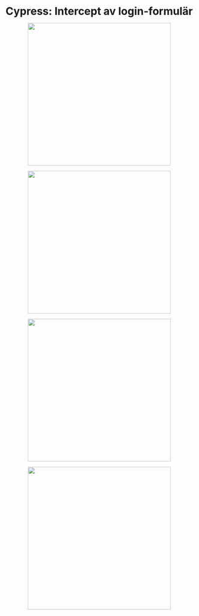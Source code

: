 
<p align="center">
  <strong><span style="font-size: 28px;">Cypress: Intercept av login-formulär</span></strong>
</p>


<p align="center">
  <img src="https://github.com/user-attachments/assets/090f02c8-92a5-41ae-8cac-5b6031f6a8e6" width="380" />
</p>
<p align="center">
  <img src="https://github.com/user-attachments/assets/55ef834f-0a81-4de4-8d30-786caf3f05f8" width="380" />
</p>
<p align="center">
  <img src="https://github.com/user-attachments/assets/94cac9b4-4c95-4415-946a-2c93af402642" width="380" />
</p>
<p align="center">
  <img src="https://github.com/user-attachments/assets/10cec52d-7411-4e27-8076-a238de0efa2d" width="380" />
</p>
